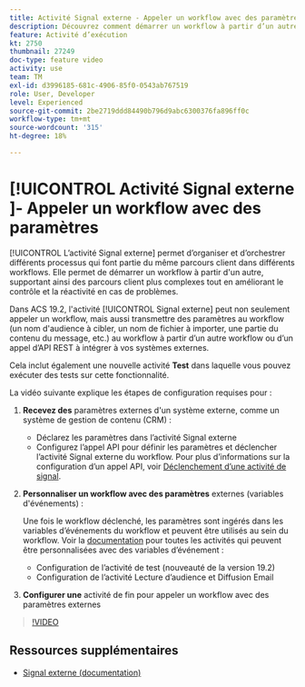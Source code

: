 ```yaml
---
title: Activité Signal externe - Appeler un workflow avec des paramètres
description: Découvrez comment démarrer un workflow à partir d’un autre pour prendre en charge des parcours client plus complexes, tout en étant en mesure de mieux surveiller les problèmes et de réagir.
feature: Activité d’exécution
kt: 2750
thumbnail: 27249
doc-type: feature video
activity: use
team: TM
exl-id: d3996185-681c-4906-85f0-0543ab767519
role: User, Developer
level: Experienced
source-git-commit: 2be2719ddd84490b796d9abc6300376fa896ff0c
workflow-type: tm+mt
source-wordcount: '315'
ht-degree: 18%

---
```


# [!UICONTROL Activité Signal externe  ]- Appeler un workflow avec des paramètres

[!UICONTROL L’activité Signal externe] permet d’organiser et d’orchestrer différents processus qui font partie du même parcours client dans différents workflows. Elle permet de démarrer un workflow à partir d&#39;un autre, supportant ainsi des parcours client plus complexes tout en améliorant le contrôle et la réactivité en cas de problèmes.

Dans ACS 19.2, l&#39;activité [!UICONTROL Signal externe] peut non seulement appeler un workflow, mais aussi transmettre des paramètres au workflow (un nom d&#39;audience à cibler, un nom de fichier à importer, une partie du contenu du message, etc.) au workflow à partir d’un autre workflow ou d’un appel d’API REST à intégrer à vos systèmes externes.

Cela inclut également une nouvelle activité **Test** dans laquelle vous pouvez exécuter des tests sur cette fonctionnalité.

La vidéo suivante explique les étapes de configuration requises pour :

1. **Recevez des** paramètres externes d&#39;un système externe, comme un système de gestion de contenu (CRM) :

   * Déclarez les paramètres dans l’activité Signal externe
   * Configurez l’appel API pour définir les paramètres et déclencher l’activité Signal externe du workflow. Pour plus d’informations sur la configuration d’un appel API, voir [Déclenchement d’une activité de signal](https://docs.campaign.adobe.com/doc/standard/en/api/ACS_API.html#triggering-a-signal-activity).

1. **Personnaliser un workflow avec des paramètres**  externes (variables d&#39;événements) :

   Une fois le workflow déclenché, les paramètres sont ingérés dans les variables d’événements du workflow et peuvent être utilisés au sein du workflow. Voir la [documentation](https://helpx.adobe.com/campaign/standard/automating/using/calling-a-workflow-with-external-parameters.html) pour toutes les activités qui peuvent être personnalisées avec des variables d’événement :

   * Configuration de l’activité de test (nouveauté de la version 19.2)
   * Configuration de l’activité Lecture d’audience et Diffusion Email

1. **Configurer une** activité de fin pour appeler un workflow avec des paramètres externes

>[!VIDEO](https://video.tv.adobe.com/v/27249/?quality=12)

## Ressources supplémentaires

* [Signal externe (documentation)](https://experienceleague.adobe.com/docs/campaign-standard/using/managing-processes-and-data/calling-workflow-external-parameters/calling-a-workflow-with-external-parameters.html)
